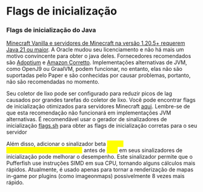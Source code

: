 # Flags de inicialização

### Flags de inicialização do Java

[Minecraft Vanilla e servidores de Minecraft na versão 1.20.5+ requerem Java 21 ou maior](https://docs.papermc.io/misc/java-install). A Oracle mudou seu licenciamento e não há mais um motivo convincente para obter o java deles. Fornecedores recomendados são [Adoptium](https://adoptium.net/) e [Amazon Corretto](https://aws.amazon.com/corretto/). Implementações alternativas de JVM, como OpenJ9 ou GraalVM, podem funcionar, no entanto, elas não são suportadas pelo Paper e são conhecidas por causar problemas, portanto, não são recomendadas no momento.

Seu coletor de lixo pode ser configurado para reduzir picos de lag causados ​​por grandes tarefas do coletor de lixo. Você pode encontrar flags de inicialização otimizados para servidores Minecraft [aqui](https://docs.papermc.io/paper/aikars-flags). Lembre-se de que esta recomendação não funcionará em implementações JVM alternativas. É recomendável usar o gerador de sinalizadores de inicialização [flags.sh](https://docs.papermc.io/paper/aikars-flags) para obter as flags de inicialização corretas para o seu servidor

Além disso, adicionar o sinalizador beta <mark style="color:yellow;">`--add-modules=jdk.incubator.vector`</mark> antes de <mark style="color:yellow;">`-jar`</mark> em seus sinalizadores de inicialização pode melhorar o desempenho. Este sinalizador permite que o Pufferfish use instruções SIMD em sua CPU, tornando alguns cálculos mais rápidos. Atualmente, é usado apenas para tornar a renderização de mapas in-game por plugins (como imageonmaps) possivelmente 8 vezes mais rápido.
